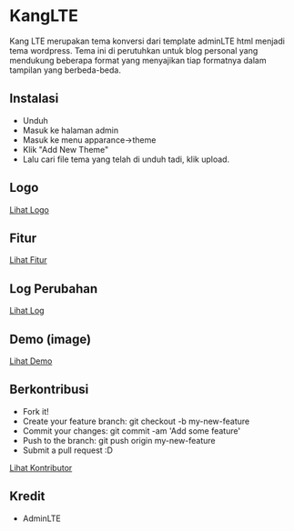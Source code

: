 # KangLTE
Kang LTE merupakan tema konversi dari template adminLTE html menjadi tema wordpress. Tema ini di perutuhkan untuk blog personal yang mendukung beberapa format yang menyajikan tiap formatnya dalam tampilan yang berbeda-beda.

## Instalasi
- Unduh
- Masuk ke halaman admin
- Masuk ke menu apparance->theme
- Klik "Add New Theme"
- Lalu cari file tema yang telah di unduh tadi, klik upload.

## Logo
[Lihat Logo](https://github.com/dyazincahya/theme-wp-kangLTE/blob/master/screenshot.jpg)

## Fitur
[Lihat Fitur](https://github.com/dyazincahya/theme-wp-kangLTE/blob/master/FITUR.md)

## Log Perubahan
[Lihat Log](https://github.com/dyazincahya/theme-wp-kangLTE/blob/master/LOG.md)

## Demo (image)
[Lihat Demo](https://github.com/dyazincahya/theme-wp-kangLTE/blob/master/13987463_1435575596468672_6906212985198413689_o.jpg)

## Berkontribusi
- Fork it!
- Create your feature branch: git checkout -b my-new-feature
- Commit your changes: git commit -am 'Add some feature'
- Push to the branch: git push origin my-new-feature
- Submit a pull request :D

[Lihat Kontributor](https://github.com/dyazincahya/theme-wp-kangLTE/graphs/contributors)

## Kredit
- AdminLTE
